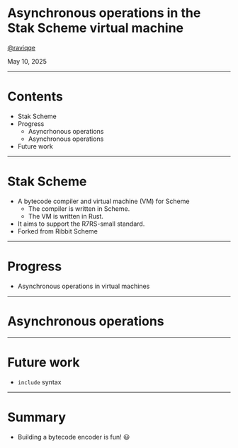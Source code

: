 # Asynchronous operations in the Stak Scheme virtual machine

[@raviqqe](https://github.com/raviqqe)

May 10, 2025

---

# Contents

- Stak Scheme
- Progress
  - Asyncrhonous operations
  - Asynchronous operations
- Future work

---

# Stak Scheme

- A bytecode compiler and virtual machine (VM) for Scheme
  - The compiler is written in Scheme.
  - The VM is written in Rust.
- It aims to support the R7RS-small standard.
- Forked from Ribbit Scheme

---

# Progress

- Asynchronous operations in virtual machines

---

# Asynchronous operations

---

# Future work

- `include` syntax

---

# Summary

- Building a bytecode encoder is fun! 😃
